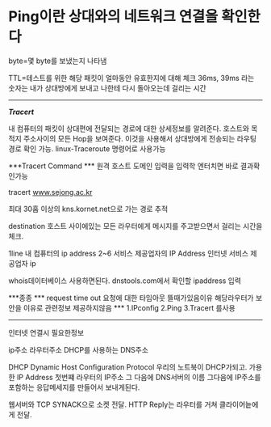 Ping이란 상대와의 네트워크 연결을 확인한다
===

byte=몇 byte를 보냈는지 나타냄

TTL=테스트를 위한 해당 패킷이 얼마동안 유효한지에 대해 체크
36ms, 39ms 라는 숫자는 내가 상대방에게 보내고 나한테 다시 돌아오는데 걸리는 시간


---------------------------------------

***Tracert***

내 컴퓨터의 패킷이 상대편에 전달되는 경로에 대한 상세정보를 알려준다.
호스트와 목적지 주소사이의 모든 Hop을 보여준다.
이것을 사용해서 상대방에게 전송되는 라우팅 경로 확인 가능.
linux-Traceroute 명령어로 사용가능

***Tracert Command ***
원격 호스트 도메인 입력을 입력학 엔터치면 바로 결과확인가능

tracert www.sejong.ac.kr

최대 30홉 이상의 kns.kornet.net으로 가는 경로 추적

destination 호스트 사이에있는 모든 라우터에게 메시지를 주고받으면서 걸리는 시간을 체크.

1line 내 컴퓨터의 ip address
2~6 서비스 제공업자의 IP Address 인터넷 서비스 제공업자 ip

whois데이터베이스 사용하면된다.
dnstools.com에서 확인할 ipaddress 입력 

***종종 *** request time out 요청에 대한 타임아웃 뜰때가있음이유 해당라우터가 보안을 이유로 관련정보 제공하지않음 ***
1.IPconfig
2.Ping
3.Tracert 를사용

---------------------------------------

인터넷 연결시 필요한정보

ip주소
라우터주소
DHCP를 사용하는 DNS주소

DHCP Dynamic Host Configuration Protocol
우리의 노트북이 DHCP가되고. 가용한 IP Address 첫번쨰 라우터의 IP주소 그 다음에 DNS서버의 이름 그다음에 IP주소를 포함하는 응답메세지를 만들어서 보내게된다.

웹서버와 TCP SYNACK으로 소켓 전달.
HTTP Reply는 라우터를 거쳐 클라이어늩에게 전달.
